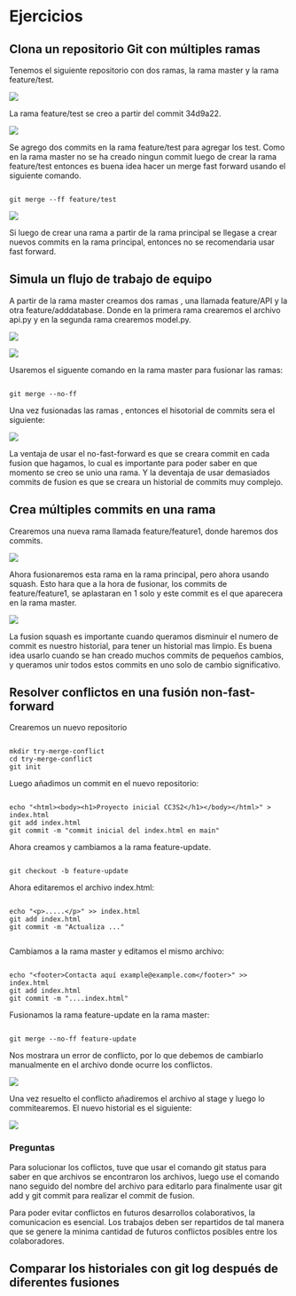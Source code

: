 <h1>Ejercicios</h1>
<h2>Clona un repositorio Git con múltiples ramas</h2>

Tenemos el siguiente repositorio con dos ramas, la rama master y la rama feature/test.

![](img/i1.png)

La rama feature/test se creo a partir del commit 34d9a22. 

![](img/i2.png)

Se agrego dos commits en la rama feature/test para agregar los test. Como en la rama master no se ha creado ningun commit luego de crear la rama feature/test entonces es buena idea hacer un merge fast forward usando el siguiente comando.

```shell

git merge --ff feature/test

```

![](img/i3.png)

Si luego de crear una rama a partir de la rama principal se llegase a crear nuevos commits en la rama principal, entonces no se recomendaria usar fast forward.

<h2>Simula un flujo de trabajo de equipo</h2>
A partir de la rama master creamos dos ramas , una llamada feature/API y la otra feature/adddatabase. Donde en la primera rama crearemos el archivo api.py y en la segunda rama crearemos model.py.


![](img/i4.png)


![](img/i5.png)

Usaremos el siguente comando en la rama master para fusionar las ramas:

```shell

git merge --no-ff 

```

Una vez fusionadas las ramas , entonces el hisotorial de commits sera el siguiente:

![](img/i6.png)

La ventaja de usar el no-fast-forward es que se creara commit en cada fusion que hagamos, lo cual es importante para poder saber en que momento se creo se unio una rama. Y la deventaja de usar demasiados commits de fusion es que se creara un historial de commits muy complejo.

<h2>Crea múltiples commits en una rama</h2>

Crearemos una nueva rama llamada feature/feature1, donde haremos dos commits.

![](img/i7.png)

Ahora fusionaremos esta rama en la rama principal, pero ahora usando squash. Esto hara que a la hora de fusionar, los commits de feature/feature1, se aplastaran en 1 solo y este commit es el que aparecera en la rama master.

![](img/i8.png)


La fusion squash es importante cuando queramos disminuir el numero de commit es nuestro historial, para tener un historial mas limpio. Es buena idea usarlo cuando se han creado  muchos commits de pequeños cambios, y queramos unir todos estos commits en uno solo de cambio significativo.

<h2>Resolver conflictos en una fusión non-fast-forward</h2>

Crearemos un nuevo repositorio
```shell

mkdir try-merge-conflict
cd try-merge-conflict
git init

```

Luego añadimos un commit en el nuevo repositorio:

```shell

echo "<html><body><h1>Proyecto inicial CC3S2</h1></body></html>" > index.html
git add index.html
git commit -m "commit inicial del index.html en main"

```

Ahora creamos y cambiamos a la rama feature-update.

```shell

git checkout -b feature-update

```

Ahora editaremos el archivo index.html:

```shell 

echo "<p>.....</p>" >> index.html
git add index.html
git commit -m "Actualiza ..."


```
Cambiamos a la rama master y editamos el mismo archivo:

```shell

echo "<footer>Contacta aquí example@example.com</footer>" >> index.html
git add index.html
git commit -m "....index.html"

```

Fusionamos la rama feature-update en la rama master:

```shell

git merge --no-ff feature-update
```
Nos mostrara un error de conflicto, por lo que debemos de cambiarlo manualmente en el archivo donde ocurre los conflictos.

![](img/i9.png)

Una vez resuelto el conflicto añadiremos el archivo al stage y luego lo commitearemos. El nuevo historial es el siguiente:

![](img/i10.png)

<h3>Preguntas</h3>

Para solucionar los coflictos, tuve que usar el comando git status para saber en que archivos se encontraron los archivos, luego use el comando nano seguido del nombre del archivo para editarlo para finalmente usar git add y git commit para realizar el commit de fusion.

Para poder evitar conflictos en futuros desarrollos colaborativos, la comunicacion es esencial. Los trabajos deben ser repartidos de tal manera que se genere la minima cantidad de futuros conflictos posibles entre los colaboradores.

<h2>Comparar los historiales con git log después de diferentes fusiones</h2>